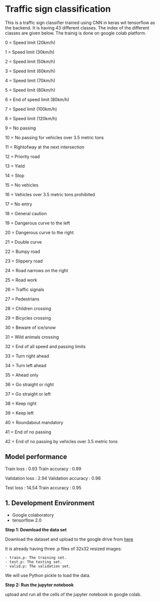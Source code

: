 # Traffic sign classification

This is a traffic sign classifier trained using CNN in keras wit tensorflow as the backend. It is having 43 different classes. The index of the different classes are given below. The trainig is done on google colab platform.

0 = Speed limit (20km/h) 

1 = Speed limit (30km/h)

2 = Speed limit (50km/h) 

3 = Speed limit (60km/h)

4 = Speed limit (70km/h) 

5 = Speed limit (80km/h)

6 = End of speed limit (80km/h)

7 = Speed limit (100km/h)

8 = Speed limit (120km/h)

9 = No passing

10 = No passing for vehicles over 3.5 metric tons

11 = Rightofway at the next intersection

12 = Priority road

13 = Yield

14 = Stop

15 = No vehicles

16 = Vehicles over 3.5 metric tons prohibited

17 = No entry

18 = General caution

19 = Dangerous curve to the left

20 = Dangerous curve to the right

21 = Double curve

22 = Bumpy road

23 = Slippery road

24 = Road narrows on the right


25 = Road work

26 = Traffic signals

27 = Pedestrians

28 = Children crossing 

29 = Bicycles crossing

30 = Beware of ice/snow

31 = Wild animals crossing

32 = End of all speed and passing limits

33 = Turn right ahead

34 = Turn left ahead

35 = Ahead only

36 = Go straight or right

37 = Go straight or left

38 = Keep right

39 = Keep left

40 = Roundabout mandatory

41 = End of no passing

42 = End of no passing by vehicles over 3.5 metric tons 

## Model performance 

Train loss      : 0.93   Train accuracy      : 0.99

Validation loss : 2.94   Validation accuracy : 0.98

Test loss       : 14.54  Train accuracy      : 0.95


## 1. Development Environment
- Google colaboratory
- tensorflow 2.0

__Step 1: Download the data set__

Download  the dataset and upload to the google drive from [here](https://d17h27t6h515a5.cloudfront.net/topher/2017/February/5898cd6f_traffic-signs-data/traffic-signs-data.zip)

It is already having three .p files of 32x32 resized images:

    - train.p: The training set.
    - test.p: The testing set.
    - valid.p: The validation set.

We will use Python pickle to load the data.

__Step 2: Run the jupyter notebook__

upload and run all the cells of the jupyter notebook in google colab.
